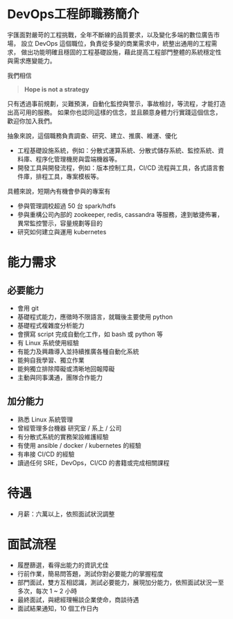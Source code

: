 # DevOps工程師職務簡介
宇匯面對嚴苛的工程挑戰，全年不斷線的品質要求，以及變化多端的數位廣告市場，
設立 DevOps 這個職位，負責從多變的商業需求中，統整出通用的工程需求，
做出功能明確且穩固的工程基礎設施，藉此提高工程部門整體的系統穩定性與需求應變能力。

我們相信 
> **Hope is not a strategy**

只有透過事前規劃，災難預演，自動化監控與警示，事故檢討，等流程，才能打造出高可用的服務。
如果你也認同這樣的信念，並且願意身體力行實踐這個信念，歡迎你加入我們。

抽象來說，這個職務負責調查、研究、建立、推廣、維運、優化
- 工程基礎設施系統，例如：分散式運算系統、分散式儲存系統、監控系統、資料庫、程序化管理機房與雲端機器等。
- 開發工具與開發流程，例如：版本控制工具，CI/CD 流程與工具，各式語言套件庫，排程工具，專案模板等。

具體來說，短期內有機會參與的專案有
- 參與管理調校超過 50 台 spark/hdfs
- 參與重構公司內部的 zookeeper, redis, cassandra 等服務，達到敏捷佈署，異常監控警示，容量規劃等目的
- 研究如何建立與運用 kubernetes

# 能力需求

## 必要能力
- 會用 git
- 基礎程式能力，應徵時不限語言，就職後主要使用 python
- 基礎程式複雜度分析能力
- 會撰寫 script 完成自動化工作，如 bash 或 python 等
- 有 Linux 系統使用經驗
- 有能力及興趣導入並持續推廣各種自動化系統
- 能夠自我學習、獨立作業
- 能夠獨立排除障礙或清晰地回報障礙
- 主動與同事溝通，團隊合作能力

## 加分能力
- 熟悉 Linux 系統管理
- 曾經管理多台機器 研究室 / 系上 / 公司
- 有分散式系統的實務架設維護經驗
- 有使用 ansible / docker / kubernetes 的經驗
- 有串接 CI/CD 的經驗
- 讀過任何 SRE，DevOps，CI/CD 的書籍或完成相關課程

# 待遇
- 月薪：六萬以上，依照面試狀況調整

# 面試流程
- 履歷篩選，看得出能力的資訊尤佳
- 行前作業，簡易問答題，測試你對必要能力的掌握程度
- 部門面試，雙方互相認識，測試必要能力，展現加分能力，依照面試狀況一至多次，每次 1 ~ 2 小時
- 最終面試，與總經理暢談企業使命，商談待遇
- 面試結果通知，10 個工作日內

